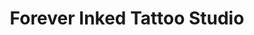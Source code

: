 ---
title: "Forever Inked Tattoo Studio"
url: /beccles/forever-inked-tattoo-studio/
shop: Tattoo
---